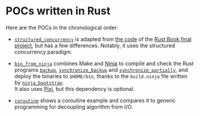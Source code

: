 
POCs written in Rust
====================

Here are the POCs in the chronological order:

  - [`structured_concurrency`][] is adapted from [the code][] of the [Rust Book final project][],
    but has a few differences. Notably, it uses the structured concurrency paradigm.

  - [`bin_from_ninja`] combines Make and [Ninja][] to compile and check the Rust programs
    [`backup`][], [`synchronize_backup`][] and [`synchronize_partially`][], and deploy the
    binaries to `$HOME/bin`, thanks to the `build.ninja` file written by [`ninja_bootstrap`][].  
    It also uses [Pixi][], but this dependency is optional.

  - [`coroutine`] shows a coroutine example and compares it to generic programming for decoupling
    algorithm from I/O.

[`structured_concurrency`]: ./structured_concurrency
[the code]: https://github.com/rust-lang/book/tree/8d3584f55fa7f70ee699016be7e895d35d0e9b27/listings/ch20-web-server/no-listing-07-final-code
[Rust Book final project]: https://doc.rust-lang.org/stable/book/ch20-00-final-project-a-web-server.html
[`bin_from_ninja`]: ./bin_from_ninja
[Ninja]: https://ninja-build.org/
[`backup`]: ./bin_from_ninja/backup/main.rs
[`synchronize_backup`]: ./bin_from_ninja/synchronize_backup/main.rs
[`synchronize_partially`]: ./bin_from_ninja/synchronize_partially/main.rs
[`ninja_bootstrap`]: ./bin_from_ninja/ninja_bootstrap/main.rs
[Pixi]: https://pixi.sh/
[`coroutine`]: ./coroutine

